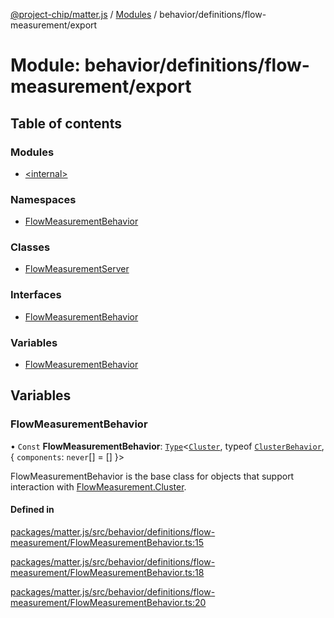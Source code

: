 [@project-chip/matter.js](../README.md) / [Modules](../modules.md) / behavior/definitions/flow-measurement/export

# Module: behavior/definitions/flow-measurement/export

## Table of contents

### Modules

- [\<internal\>](behavior_definitions_flow_measurement_export._internal_.md)

### Namespaces

- [FlowMeasurementBehavior](behavior_definitions_flow_measurement_export.FlowMeasurementBehavior.md)

### Classes

- [FlowMeasurementServer](../classes/behavior_definitions_flow_measurement_export.FlowMeasurementServer.md)

### Interfaces

- [FlowMeasurementBehavior](../interfaces/behavior_definitions_flow_measurement_export.FlowMeasurementBehavior-1.md)

### Variables

- [FlowMeasurementBehavior](behavior_definitions_flow_measurement_export.md#flowmeasurementbehavior)

## Variables

### FlowMeasurementBehavior

• `Const` **FlowMeasurementBehavior**: [`Type`](../interfaces/behavior_cluster_export.ClusterBehavior.Type.md)\<[`Cluster`](../interfaces/cluster_export.FlowMeasurement.Cluster.md), typeof [`ClusterBehavior`](behavior_cluster_export.ClusterBehavior.md), \{ `components`: `never`[] = [] }\>

FlowMeasurementBehavior is the base class for objects that support interaction with [FlowMeasurement.Cluster](cluster_export.FlowMeasurement.md#cluster).

#### Defined in

[packages/matter.js/src/behavior/definitions/flow-measurement/FlowMeasurementBehavior.ts:15](https://github.com/project-chip/matter.js/blob/5f71eedebdb9fa54338bde320c311bb359b7455d/packages/matter.js/src/behavior/definitions/flow-measurement/FlowMeasurementBehavior.ts#L15)

[packages/matter.js/src/behavior/definitions/flow-measurement/FlowMeasurementBehavior.ts:18](https://github.com/project-chip/matter.js/blob/5f71eedebdb9fa54338bde320c311bb359b7455d/packages/matter.js/src/behavior/definitions/flow-measurement/FlowMeasurementBehavior.ts#L18)

[packages/matter.js/src/behavior/definitions/flow-measurement/FlowMeasurementBehavior.ts:20](https://github.com/project-chip/matter.js/blob/5f71eedebdb9fa54338bde320c311bb359b7455d/packages/matter.js/src/behavior/definitions/flow-measurement/FlowMeasurementBehavior.ts#L20)
